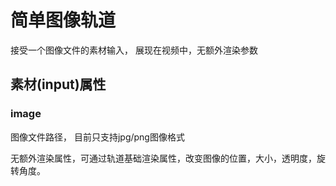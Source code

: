 # 简单图像轨道
接受一个图像文件的素材输入， 展现在视频中，无额外渲染参数

## 素材(input)属性

### image
图像文件路径， 目前只支持jpg/png图像格式

无额外渲染属性，可通过轨道基础渲染属性，改变图像的位置，大小，透明度，旋转角度。
